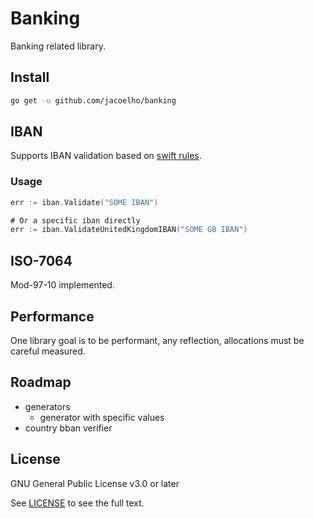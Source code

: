 # Banking

Banking related library.

## Install

```bash
go get -u github.com/jacoelho/banking
```

## IBAN

Supports IBAN validation based on [swift rules](https://www.swift.com/sites/default/files/resources/iban_registry.txt).

### Usage

```go
err := iban.Validate("SOME IBAN")

# Or a specific iban directly
err := iban.ValidateUnitedKingdomIBAN("SOME GB IBAN")
```

## ISO-7064

Mod-97-10 implemented.

## Performance

One library goal is to be performant, any reflection, allocations must be careful measured.

## Roadmap

* generators
  * generator with specific values
* country bban verifier

## License

GNU General Public License v3.0 or later

See [LICENSE](LICENSE) to see the full text.
